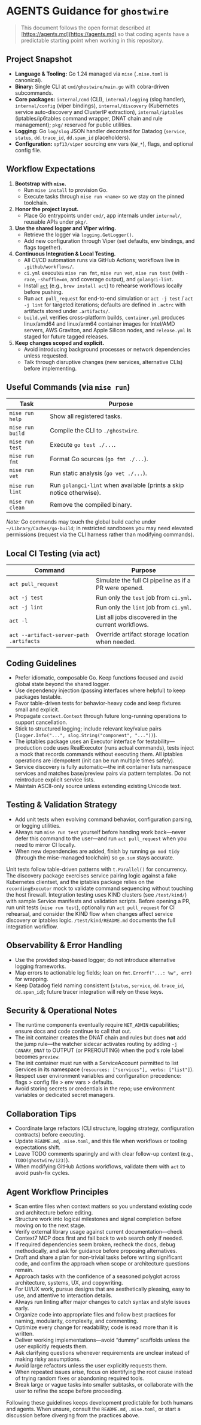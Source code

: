 # AGENTS Guidance for `ghostwire`

> This document follows the open format described at [https://agents.md](https://agents.md) so that coding agents have a predictable starting point when working in this repository.

## Project Snapshot
- **Language & Tooling:** Go 1.24 managed via `mise` (`.mise.toml` is canonical).
- **Binary:** Single CLI at `cmd/ghostwire/main.go` with cobra-driven subcommands.
- **Core packages:** `internal/cmd` (CLI), `internal/logging` (slog handler), `internal/config` (viper bindings), `internal/discovery` (Kubernetes service auto-discovery and ClusterIP extraction), `internal/iptables` (iptables/ip6tables command wrapper, DNAT chain and rule management); `pkg/` reserved for public utilities.
- **Logging:** Go `log/slog` JSON handler decorated for Datadog (`service`, `status`, `dd.trace_id`, `dd.span_id` placeholders).
- **Configuration:** `spf13/viper` sourcing env vars (`GW_*`), flags, and optional config file.

## Workflow Expectations
1. **Bootstrap with `mise`.**
   - Run `mise install` to provision Go.
   - Execute tasks through `mise run <name>` so we stay on the pinned toolchain.
2. **Honor the project layout.**
   - Place Go entrypoints under `cmd/`, app internals under `internal/`, reusable APIs under `pkg/`.
3. **Use the shared logger and Viper wiring.**
   - Retrieve the logger via `logging.GetLogger()`.
   - Add new configuration through Viper (set defaults, env bindings, and flags together).
4. **Continuous Integration & Local Testing.**
   - All CI/CD automation runs via GitHub Actions; workflows live in `.github/workflows/`.
   - `ci.yml` executes `mise run fmt`, `mise run vet`, `mise run test` (with `-race`, `-shuffle=on`, and coverage output), and `golangci-lint`.
   - Install [`act`](https://github.com/nektos/act) (e.g., `brew install act`) to rehearse workflows locally before pushing.
   - Run `act pull_request` for end-to-end simulation or `act -j test` / `act -j lint` for targeted iterations; defaults are defined in `.actrc` with artifacts stored under `.artifacts/`.
   - `build.yml` verifies cross-platform builds, `container.yml` produces linux/amd64 and linux/arm64 container images for Intel/AMD servers, AWS Graviton, and Apple Silicon nodes, and `release.yml` is staged for future tagged releases.
5. **Keep changes scoped and explicit.**
   - Avoid introducing background processes or network dependencies unless requested.
   - Talk through disruptive changes (new services, alternative CLIs) before implementing.

## Useful Commands (via `mise run`)
| Task | Purpose |
| --- | --- |
| `mise run help` | Show all registered tasks. |
| `mise run build` | Compile the CLI to `./ghostwire`. |
| `mise run test` | Execute `go test ./...`. |
| `mise run fmt` | Format Go sources (`go fmt ./...`). |
| `mise run vet` | Run static analysis (`go vet ./...`). |
| `mise run lint` | Run `golangci-lint` when available (prints a skip notice otherwise). |
| `mise run clean` | Remove the compiled binary. |

*Note:* Go commands may touch the global build cache under `~/Library/Caches/go-build`; in restricted sandboxes you may need elevated permissions (request via the CLI harness rather than modifying commands).

## Local CI Testing (via act)
| Command | Purpose |
| --- | --- |
| `act pull_request` | Simulate the full CI pipeline as if a PR were opened. |
| `act -j test` | Run only the `test` job from `ci.yml`. |
| `act -j lint` | Run only the `lint` job from `ci.yml`. |
| `act -l` | List all jobs discovered in the current workflows. |
| `act --artifact-server-path .artifacts` | Override artifact storage location when needed. |

## Coding Guidelines
- Prefer idiomatic, composable Go. Keep functions focused and avoid global state beyond the shared logger.
- Use dependency injection (passing interfaces where helpful) to keep packages testable.
- Favor table-driven tests for behavior-heavy code and keep fixtures small and explicit.
- Propagate `context.Context` through future long-running operations to support cancellation.
- Stick to structured logging; include relevant key/value pairs (`logger.Info("...", slog.String("component", "..."))`).
- The iptables package uses an Executor interface for testability—production code uses RealExecutor (runs actual commands), tests inject a mock that records commands without executing them. All iptables operations are idempotent (init can be run multiple times safely).
- Service discovery is fully automatic—the init container lists namespace services and matches base/preview pairs via pattern templates. Do not reintroduce explicit service lists.
- Maintain ASCII-only source unless extending existing Unicode text.

## Testing & Validation Strategy
- Add unit tests when evolving command behavior, configuration parsing, or logging utilities.
- Always run `mise run test` yourself before handing work back—never defer this command to the user—and run `act pull_request` when you need to mirror CI locally.
- When new dependencies are added, finish by running `go mod tidy` (through the mise-managed toolchain) so `go.sum` stays accurate.

Unit tests follow table-driven patterns with `t.Parallel()` for concurrency. The discovery package exercises service pairing logic against a fake Kubernetes clientset, and the iptables package relies on the `recordingExecutor` mock to validate command sequencing without touching the host firewall. Integration testing uses KIND clusters (see `/test/kind/`) with sample Service manifests and validation scripts. Before opening a PR, run unit tests (`mise run test`), optionally run `act pull_request` for CI rehearsal, and consider the KIND flow when changes affect service discovery or iptables logic. `/test/kind/README.md` documents the full integration workflow.

## Observability & Error Handling
- Use the provided slog-based logger; do not introduce alternative logging frameworks.
- Map errors to actionable log fields; lean on `fmt.Errorf("...: %w", err)` for wrapping.
- Keep Datadog field naming consistent (`status`, `service`, `dd.trace_id`, `dd.span_id`); future tracer integration will rely on these keys.

## Security & Operational Notes
- The runtime components eventually require `NET_ADMIN` capabilities; ensure docs and code continue to call that out.
- The init container creates the DNAT chain and rules but does **not** add the jump rule—the watcher sidecar activates routing by adding `-j CANARY_DNAT` to OUTPUT (or PREROUTING) when the pod's role label becomes `preview`.
- The init container must run with a ServiceAccount permitted to list Services in its namespace (`resources: ["services"], verbs: ["list"]`).
- Respect user environment variables and configuration precedence: flags > config file > env vars > defaults.
- Avoid storing secrets or credentials in the repo; use environment variables or dedicated secret managers.

## Collaboration Tips
- Coordinate large refactors (CLI structure, logging strategy, configuration contracts) before executing.
- Update `README.md`, `.mise.toml`, and this file when workflows or tooling expectations shift.
- Leave TODO comments sparingly and with clear follow-up context (e.g., `TODO(ghostwire/123)`).
- When modifying GitHub Actions workflows, validate them with `act` to avoid push-fix cycles.

## Agent Workflow Principles
- Scan entire files when context matters so you understand existing code and architecture before editing.
- Structure work into logical milestones and signal completion before moving on to the next stage.
- Verify external library usage against current documentation—check Context7 MCP docs first and fall back to web search only if needed.
- If required dependencies seem broken, recheck the docs, debug methodically, and ask for guidance before proposing alternatives.
- Draft and share a plan for non-trivial tasks before writing significant code, and confirm the approach when scope or architecture questions remain.
- Approach tasks with the confidence of a seasoned polyglot across architecture, systems, UX, and copywriting.
- For UI/UX work, pursue designs that are aesthetically pleasing, easy to use, and attentive to interaction details.
- Always run linting after major changes to catch syntax and style issues early.
- Organize code into appropriate files and follow best practices for naming, modularity, complexity, and commenting.
- Optimize every change for readability; code is read more than it is written.
- Deliver working implementations—avoid “dummy” scaffolds unless the user explicitly requests them.
- Ask clarifying questions whenever requirements are unclear instead of making risky assumptions.
- Avoid large refactors unless the user explicitly requests them.
- When repeated issues arise, focus on identifying the root cause instead of trying random fixes or abandoning required tools.
- Break large or vague tasks into smaller subtasks, or collaborate with the user to refine the scope before proceeding.

Following these guidelines keeps development predictable for both humans and agents. When unsure, consult the `README.md`, `.mise.toml`, or start a discussion before diverging from the practices above.

